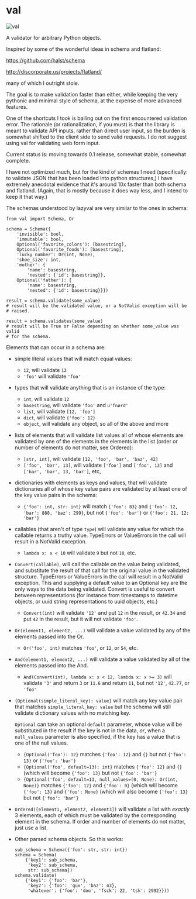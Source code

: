 val
===
![val](http://smartassradio.com/wp-content/gallery/site-images/fat-val-kilmer.jpg)

A validator for arbitrary Python objects.

Inspired by some of the wonderful ideas in schema and flatland: 

https://github.com/halst/schema

http://discorporate.us/projects/flatland/

many of which I outright stole.

The goal is to make validation faster than either, while keeping the very
pythonic and minimal style of schema, at the expense of more advanced features.

One of the shortcuts I took is bailing out on the first encountered validation
error. The rationale (or rationalization, if you must) is that the library is
meant to validate API inputs, rather than direct user input, so the burden is
somewhat shifted to the client side to send valid requests. I do not suggest
using val for validating web form input.

Current status is: moving towards 0.1 release, somewhat stable, somewhat
complete.

I have not optimized much, but for the kind of schemas I need (specifically: to
validate JSON that has been loaded into python structures,) I have extremely
anecdotal evidence that it's around 10x faster than both schema and flatland.
(Again, that is mostly because it does way less, and I intend to keep it that
way.)

The schemas understood by lazyval are very similar to the ones in schema:

    from val import Schema, Or
    
    schema = Schema({
        'invisible': bool,
        'immutable': bool,
        Optional('favorite_colors'): [basestring],
        Optional('favorite_foods'): [basestring],
        'lucky_number': Or(int, None),
        'shoe_size': int,
        'mother': {
            'name': basestring,
            'nested': {'id': basestring}},
        Optional('father'): {
            'name': basestring,
            'nested': {'id': basestring}}})
    
    result = schema.validate(some_value)
    # result will be the validated value, or a NotValid exception will be
    # raised.

    result = schema.validates(some_value)
    # result will be True or False depending on whether some_value was valid
    # for the schema.

Elements that can occur in a schema are: 

  * simple literal values that will match equal values: 

    * `12`, will validate `12`
    * `'foo'` will validate `'foo'`

  * types that will validate anything that is an instance of the type: 

    * `int`, will validate `12`
    * `basestring`, will validate `'foo'` and `u'fnørd'`
    * `list`, will validate `[12, 'foo']`
    * `dict`, will validate `{'foo': 12}`
    * `object`, will validate any object, so all of the above and more

  * lists of elements that will validate list values all of whose elements are
    validated by one of the elements in the elements in the list (order or
    number of elements do not matter, see Ordered): 

    * `[str, int]`, will validate `[12, 'foo', 'bar', 'baz', 42]`
    * `['foo', 'bar', 13]`, will validate `['foo']` and `['foo', 13]` and
      `['bar', 'bar', 13, 'bar']`, etc,

  * dictionaries with elements as keys and values, that will validate
    dictionaries all of whose key value pairs are validated by at least one of
    the key value pairs in the schema:

    * `{'foo': int, str: int}` will match `{'foo': 83}` and
      `{'foo': 12, 'bar': 888, 'baz': 299}`, but not `{'foo': 'bar'}` or
      `{'foo': 21, 12: 'bar'}`

  * callables (that aren't of type `type`) will validate any value for which
    the callable returns a truthy value. TypeErrors or ValueErrors in the call
    will result in a NotValid exception.

    * `lambda x: x < 10` will validate `9` but not `10`, etc.

  * `Convert(callable)`, will call the callable on the value being validated,
    and substitute the result of that call for the original value in the
    validated structure. TypeErrors or ValueErrors in the call will result in a
    NotValid exception. This and supplying a default value to an Optional key
    are the only ways to the data being validated.
    Convert is useful to convert between representations (for
    instance from timestamps to datetime objects, or uuid string
    representations to uuid objects, etc.)

    * `Convert(int)` will validate `'12'` and put `12` in the result, or
      `42.34` and put `42` in the result, but it will not validate `'foo'`.  

  * `Or(element1, element2, ...)` will validate a value validated by any of the
    elements passed into the Or.

    * `Or('foo', int)` matches `'foo'`, or `12`, or `54`, etc. 

  * `And(element1, element2, ...)` will validate a value validated by all of
    the elements passed into the And.

    * `And(Convert(int), lambda x: x < 12, lambda x: x >= 3)` will validate
      `'3'` and return `3` or `11.6` and return `11`, but not `'12'`, `42.77`,
      or `'foo'` 

  * `{Optional(simple_literal_key): value}` will match any key value pair that
    matches `simple_literal_key: value` but the schema will still validate
    dictionary values with no matching key.
    
    `Optional` can take an optional `default` parameter, whose value will be
    substituted in the result if the key is not in the data, *or*, when
    a `null_values` parameter is also specified, if the key has a value that is
    one of the null values.

    * `{Optional('foo'): 12}` matches `{'foo': 12}` and `{}` but not
      `{'foo': 13}` or `{'foo': 'bar'}`
    * `{Optional('foo', default=13): int}` matches `{'foo': 12}` and `{}`
      (which will become `{'foo': 13}` but not `{'foo': 'bar'}`
    * `{Optional('foo', default=13, null_values=(0, None): Or(int, None)}`
      matches `{'foo': 12}` and `{'foo': 0}` (which will become `{'foo': 13}`
      and `{'foo': None}` (which will also become `{'foo': 13}` but not
      `{'foo': 'bar'}`

  * `Ordered([element1, element2, element3])` will validate a list with
    *exactly* 3 elements, each of which must be validated by the corresponding
    element in the schema. If order and number of elements do not matter, just
    use a list.

  * Other parsed schema objects. So this works:

        sub_schema = Schema({'foo': str, str: int})
        schema = Schema(
            {'key1': sub_schema,
             'key2': sub_schema,
             str: sub_schema})
        schema.validate(
            {'key1': {'foo': 'bar'},
             'key2': {'foo': 'qux', 'baz': 43},
             'whatever': {'foo': 'doo', 'fsck': 22, 'tsk': 2992}}))
